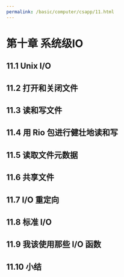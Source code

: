 ```yaml
---
permalink: /basic/computer/csapp/11.html
---
```


# 第十章 系统级IO

## 11.1 Unix I/O

## 11.2 打开和关闭文件

## 11.3 读和写文件

## 11.4 用 Rio 包进行健壮地读和写

## 11.5 读取文件元数据

## 11.6 共享文件

## 11.7 I/O 重定向

## 11.8 标准 I/O

## 11.9 我该使用那些 I/O 函数

## 11.10 小结
